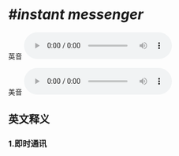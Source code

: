 # ***\#instant messenger*** 
英音
<audio src="./media/instant messenger1_AAC.aac" controls="controls"></audio>

美音
<audio src="./media/instant messenger2_AAC.aac" controls="controls"></audio>



  

英文释义
---
### 1.**即时通讯**  


